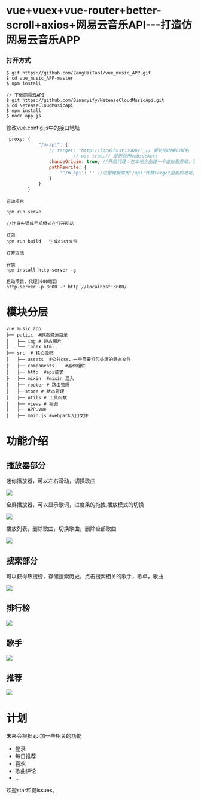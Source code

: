 # vue+vuex+vue-router+better-scroll+axios+网易云音乐API---打造仿网易云音乐APP

### 打开方式

```
$ git https://github.com/ZengHaiTao1/vue_music_APP.git
$ cd vue_music_APP-master
$ npm install

// 下载网易云API
$ git https://github.com/Binaryify/NeteaseCloudMusicApi.git
$ cd NeteaseCloudMusicApi
$ npm install 
$ node app.js

```
修改vue.config.js中的接口地址
```js
 proxy: {
            "/m-api": {
                // target: "http://localhost:3000/",// 要访问的接口域名
                         // ws: true,// 是否启用websockets
                changeOrigin: true, //开启代理：在本地会创建一个虚拟服务端，然后发送请求的数据，并同时接收请求的数据，这样服务端和服务端进行数据的交互就不会有跨域问题
                pathRewrite: {
                    '^/m-api': '' //这里理解成用'/api'代替target里面的地址,比如我要调用'http://40.00.100.100:3002/user/add'，直接写'/api/user/add'即可
                }
            },
        }
```

```
启动项目

npm run serve

//注意先调成手机模式在打开网站

打包
npm run build   生成dist文件

打开方法

安装
npm install http-server -g 

启动项目，代理3000端口
http-server -p 8000 -P http://localhost:3000/

```

# 模块分层

```shell
vue_music_app
├── puliic  #静态资源目录 
│   ├── img # 静态图片
│   └── index.html 
├── src  # 核心源码
│   ├── assets  #公共css，一些需要打包处理的静态文件
├   ├── components    #基础组件
│   ├── http  #api请求
├   ├── mixin  #mixin 混入
│   ├── router # 路由管理
│   ├──store # 状态管理
│   ├── utils # 工具函数
│   ├── views # 视图
│   ├── APP.vue 
│   ├── main.js #webpack入口文件

```


# 功能介绍

## 播放器部分

迷你播放器，可以左右滑动，切换歌曲

![](https://zhtblog-1300797618.cos.ap-guangzhou.myqcloud.com/musi-app/%E6%92%AD%E6%94%BE%E5%99%A8%E5%86%85%E6%A0%B8.gif)


全屏播放器，可以显示歌词，进度条的拖拽,播放模式的切换

![](https://zhtblog-1300797618.cos.ap-guangzhou.myqcloud.com/musi-app/%E6%92%AD%E6%94%BE%E5%99%A8%E5%86%85%E6%A0%B83.gif)


播放列表，删除歌曲，切换歌曲，删除全部歌曲

![](https://zhtblog-1300797618.cos.ap-guangzhou.myqcloud.com/musi-app/%E6%92%AD%E6%94%BE%E5%99%A8%E5%86%85%E6%A0%B84.gif)



## 搜索部分

可以获得热搜榜，存储搜索历史，点击搜索相关的歌手，歌单，歌曲

![](https://zhtblog-1300797618.cos.ap-guangzhou.myqcloud.com/musi-app/%E6%90%9C%E7%B4%A2%E9%83%A8%E5%88%86.gif)

## 排行榜

![](https://zhtblog-1300797618.cos.ap-guangzhou.myqcloud.com/musi-app/%E6%8E%92%E8%A1%8C%E6%A6%9C.gif)


## 歌手

![](https://zhtblog-1300797618.cos.ap-guangzhou.myqcloud.com/musi-app/%E6%AD%8C%E6%89%8B%E9%A1%B5%E9%9D%A2.gif)


## 推荐

![](https://zhtblog-1300797618.cos.ap-guangzhou.myqcloud.com/musi-app/%E6%8E%A8%E8%8D%90%E9%A1%B5%E9%9D%A2.gif)




# 计划


未来会根据api加一些相关的功能
- 登录
- 每日推荐
- 喜欢
- 歌曲评论
- ...

欢迎star和提issues。

